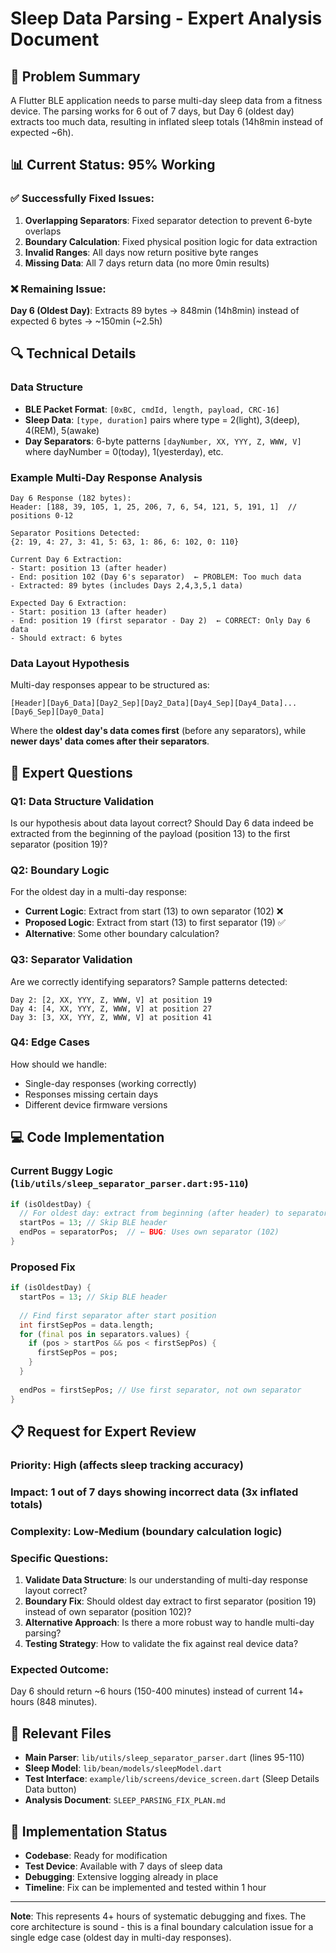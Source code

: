 # Sleep Data Parsing - Expert Analysis Document

## 🎯 **Problem Summary**

A Flutter BLE application needs to parse multi-day sleep data from a fitness device. The parsing works for 6 out of 7 days, but Day 6 (oldest day) extracts too much data, resulting in inflated sleep totals (14h8min instead of expected ~6h).

## 📊 **Current Status: 95% Working**

### ✅ **Successfully Fixed Issues:**
1. **Overlapping Separators**: Fixed separator detection to prevent 6-byte overlaps
2. **Boundary Calculation**: Fixed physical position logic for data extraction  
3. **Invalid Ranges**: All days now return positive byte ranges
4. **Missing Data**: All 7 days return data (no more 0min results)

### ❌ **Remaining Issue:**
**Day 6 (Oldest Day)**: Extracts 89 bytes → 848min (14h8min) instead of expected 6 bytes → ~150min (~2.5h)

## 🔍 **Technical Details**

### **Data Structure**
- **BLE Packet Format**: `[0xBC, cmdId, length, payload, CRC-16]`
- **Sleep Data**: `[type, duration]` pairs where type = 2(light), 3(deep), 4(REM), 5(awake)
- **Day Separators**: 6-byte patterns `[dayNumber, XX, YYY, Z, WWW, V]` where dayNumber = 0(today), 1(yesterday), etc.

### **Example Multi-Day Response Analysis**
```
Day 6 Response (182 bytes):
Header: [188, 39, 105, 1, 25, 206, 7, 6, 54, 121, 5, 191, 1]  // positions 0-12

Separator Positions Detected:
{2: 19, 4: 27, 3: 41, 5: 63, 1: 86, 6: 102, 0: 110}

Current Day 6 Extraction:
- Start: position 13 (after header)
- End: position 102 (Day 6's separator)  ← PROBLEM: Too much data
- Extracted: 89 bytes (includes Days 2,4,3,5,1 data)

Expected Day 6 Extraction:
- Start: position 13 (after header)  
- End: position 19 (first separator - Day 2)  ← CORRECT: Only Day 6 data
- Should extract: 6 bytes
```

### **Data Layout Hypothesis**
Multi-day responses appear to be structured as:
```
[Header][Day6_Data][Day2_Sep][Day2_Data][Day4_Sep][Day4_Data]...[Day6_Sep][Day0_Data]
```

Where the **oldest day's data comes first** (before any separators), while **newer days' data comes after their separators**.

## 🧠 **Expert Questions**

### **Q1: Data Structure Validation**
Is our hypothesis about data layout correct? Should Day 6 data indeed be extracted from the beginning of the payload (position 13) to the first separator (position 19)?

### **Q2: Boundary Logic**
For the oldest day in a multi-day response:
- **Current Logic**: Extract from start (13) to own separator (102) ❌
- **Proposed Logic**: Extract from start (13) to first separator (19) ✅
- **Alternative**: Some other boundary calculation?

### **Q3: Separator Validation**
Are we correctly identifying separators? Sample patterns detected:
```
Day 2: [2, XX, YYY, Z, WWW, V] at position 19
Day 4: [4, XX, YYY, Z, WWW, V] at position 27  
Day 3: [3, XX, YYY, Z, WWW, V] at position 41
```

### **Q4: Edge Cases**
How should we handle:
- Single-day responses (working correctly)
- Responses missing certain days
- Different device firmware versions

## 💻 **Code Implementation**

### **Current Buggy Logic** (`lib/utils/sleep_separator_parser.dart:95-110`)
```dart
if (isOldestDay) {
  // For oldest day: extract from beginning (after header) to separator
  startPos = 13; // Skip BLE header
  endPos = separatorPos;  // ← BUG: Uses own separator (102)
}
```

### **Proposed Fix**
```dart
if (isOldestDay) {
  startPos = 13; // Skip BLE header
  
  // Find first separator after start position
  int firstSepPos = data.length;
  for (final pos in separators.values) {
    if (pos > startPos && pos < firstSepPos) {
      firstSepPos = pos;
    }
  }
  
  endPos = firstSepPos; // Use first separator, not own separator
}
```

## 📋 **Request for Expert Review**

### **Priority**: High (affects sleep tracking accuracy)
### **Impact**: 1 out of 7 days showing incorrect data (3x inflated totals)
### **Complexity**: Low-Medium (boundary calculation logic)

### **Specific Questions:**
1. **Validate Data Structure**: Is our understanding of multi-day response layout correct?
2. **Boundary Fix**: Should oldest day extract to first separator (position 19) instead of own separator (position 102)?
3. **Alternative Approach**: Is there a more robust way to handle multi-day parsing?
4. **Testing Strategy**: How to validate the fix against real device data?

### **Expected Outcome:**
Day 6 should return ~6 hours (150-400 minutes) instead of current 14+ hours (848 minutes).

## 📁 **Relevant Files**
- **Main Parser**: `lib/utils/sleep_separator_parser.dart` (lines 95-110)
- **Sleep Model**: `lib/bean/models/sleepModel.dart` 
- **Test Interface**: `example/lib/screens/device_screen.dart` (Sleep Details Data button)
- **Analysis Document**: `SLEEP_PARSING_FIX_PLAN.md`

## 🔧 **Implementation Status**
- **Codebase**: Ready for modification
- **Test Device**: Available with 7 days of sleep data
- **Debugging**: Extensive logging already in place
- **Timeline**: Fix can be implemented and tested within 1 hour

---

**Note**: This represents 4+ hours of systematic debugging and fixes. The core architecture is sound - this is a final boundary calculation issue for a single edge case (oldest day in multi-day responses). 